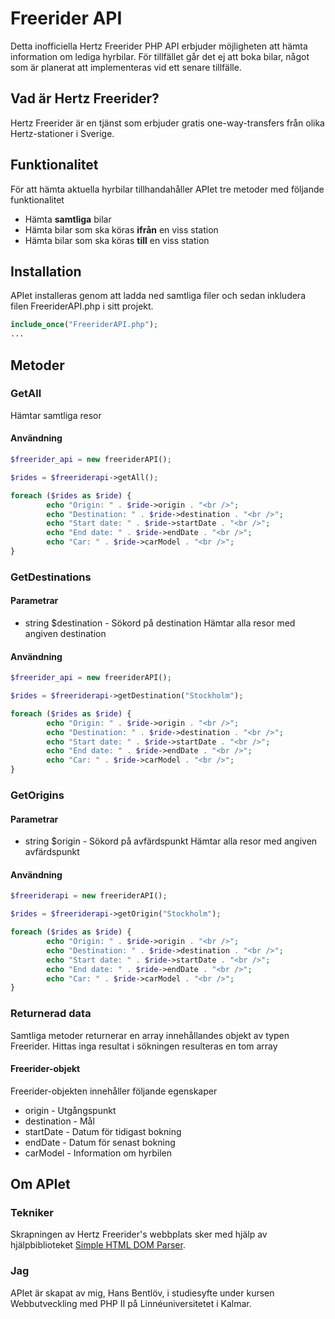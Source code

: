 # Freerider API

Detta inofficiella Hertz Freerider PHP API erbjuder möjligheten att hämta information om lediga hyrbilar.
För tillfället går det ej att boka bilar, något som är planerat att implementeras vid ett senare tillfälle.

## Vad är Hertz Freerider?
Hertz Freerider är en tjänst som erbjuder gratis one-way-transfers från olika Hertz-stationer i Sverige.

## Funktionalitet
För att hämta aktuella hyrbilar tillhandahåller APIet tre metoder med följande funktionalitet
- Hämta **samtliga** bilar
- Hämta bilar som ska köras **ifrån** en viss station
- Hämta bilar som ska köras **till** en viss station

## Installation
APIet installeras genom att ladda ned samtliga filer och sedan inkludera filen FreeriderAPI.php i sitt projekt.
```php
include_once("FreeriderAPI.php");
...
```

## Metoder
### GetAll
Hämtar samtliga resor

#### Användning
```php
$freerider_api = new freeriderAPI();

$rides = $freeriderapi->getAll();

foreach ($rides as $ride) {
        echo "Origin: " . $ride->origin . "<br />";
        echo "Destination: " . $ride->destination . "<br />";
        echo "Start date: " . $ride->startDate . "<br />";
        echo "End date: " . $ride->endDate . "<br />";
        echo "Car: " . $ride->carModel . "<br />";
}
```

### GetDestinations
#### Parametrar
- string $destination - Sökord på destination
Hämtar alla resor med angiven destination

#### Användning
```php
$freerider_api = new freeriderAPI();

$rides = $freeriderapi->getDestination("Stockholm");

foreach ($rides as $ride) {
        echo "Origin: " . $ride->origin . "<br />";
        echo "Destination: " . $ride->destination . "<br />";
        echo "Start date: " . $ride->startDate . "<br />";
        echo "End date: " . $ride->endDate . "<br />";
        echo "Car: " . $ride->carModel . "<br />";
}
```

### GetOrigins
#### Parametrar 
- string $origin - Sökord på avfärdspunkt
Hämtar alla resor med angiven avfärdspunkt

#### Användning
```php
$freeriderapi = new freeriderAPI();

$rides = $freeriderapi->getOrigin("Stockholm");

foreach ($rides as $ride) {
        echo "Origin: " . $ride->origin . "<br />";
        echo "Destination: " . $ride->destination . "<br />";
        echo "Start date: " . $ride->startDate . "<br />";
        echo "End date: " . $ride->endDate . "<br />";
        echo "Car: " . $ride->carModel . "<br />";
}
```

### Returnerad data
Samtliga metoder returnerar en array innehållandes objekt av typen Freerider.
Hittas inga resultat i sökningen resulteras en tom array

#### Freerider-objekt
Freerider-objekten innehåller följande egenskaper
- origin - Utgångspunkt
- destination - Mål
- startDate - Datum för tidigast bokning
- endDate - Datum för senast bokning
- carModel - Information om hyrbilen

## Om APIet
### Tekniker
Skrapningen av Hertz Freerider's webbplats sker med hjälp av hjälpbiblioteket [Simple HTML DOM Parser](http://simplehtmldom.sourceforge.net/).

### Jag
APIet är skapat av mig, Hans Bentlöv, i studiesyfte under kursen Webbutveckling med PHP II på Linnéuniversitetet i Kalmar.



